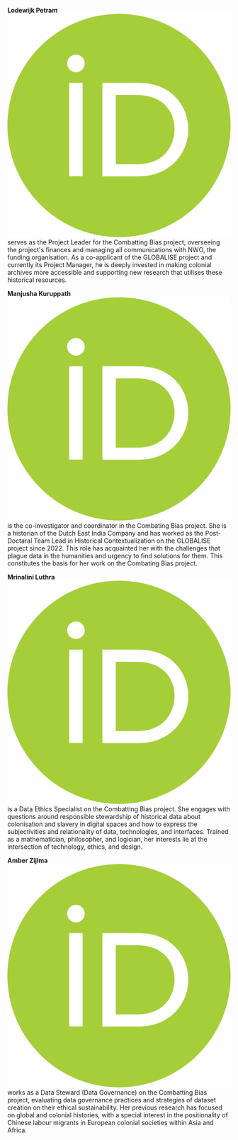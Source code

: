 **Lodewijk Petram** [![orcid id](docs/static/img/ORCID_iD.svg)](https://orcid.org/0000-0002-7246-4176) serves as the Project Leader for the Combatting Bias project, overseeing the project's finances and managing all communications with NWO, the funding organisation. As a co-applicant of the GLOBALISE project and currently its Project Manager, he is deeply invested in making colonial archives more accessible and supporting new research that utilises these historical resources.

**Manjusha Kuruppath**[![orcid id](docs/static/img/ORCID_iD.svg)](https://orcid.org/0009-0002-8032-7013) is the co-investigator and coordinator in the Combating Bias project. She is a historian of the Dutch East India Company and has worked as the Post-Doctaral Team Lead in Historical Contextualization on the GLOBALISE project since 2022. This role has acquainted her with the challenges that plague data in the humanities and urgency to find solutions for them. This constitutes the basis for her work on the Combating Bias project. 

**Mrinalini Luthra** [![orcid id](docs/static/img/ORCID_iD.svg)](https://orcid.org/0000-0001-5348-3673) is a Data Ethics Specialist on the Combatting Bias project. She engages with questions around responsible stewardship of historical data about colonisation and slavery in digital spaces and how to express the subjectivities and relationality of data, technologies, and interfaces. Trained as a mathematician, philosopher, and logician, her interests lie at the intersection of technology, ethics, and design.

**Amber Zijlma** [![orcid id](docs/static/img/ORCID_iD.svg)](0009-0005-8529-6190) works as a Data Steward (Data Governance) on the Combatting Bias project, evaluating data governance practices and strategies of dataset creation on their ethical sustainability. Her previous research has focused on global and colonial histories, with a special interest in the positionality of Chinese labour migrants in European colonial societies within Asia and Africa.
